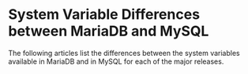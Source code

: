 # System Variable Differences between MariaDB and MySQL

The following articles list the differences between the system variables available in MariaDB and in MySQL for each of the major releases.
